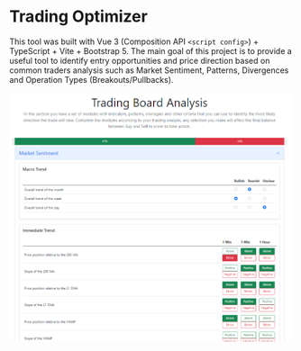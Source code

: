 # Trading Optimizer

This tool was built with Vue 3 (Composition API `<script config>`) + TypeScript + Vite + Bootstrap 5.
The main goal of this project is to provide a useful tool to identify entry opportunities and price direction based on common traders analysis such as Market Sentiment, Patterns, Divergences and Operation Types (Breakouts/Pullbacks).

![Trading Board Analysis](/src/assets/trading-board.png)
